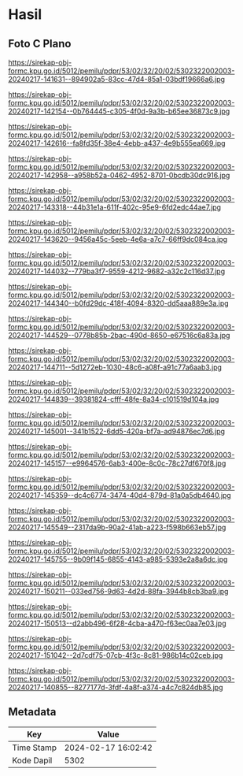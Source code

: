 # Hasil

## Foto C Plano

https://sirekap-obj-formc.kpu.go.id/5012/pemilu/pdpr/53/02/32/20/02/5302322002003-20240217-141631--894902a5-83cc-47d4-85a1-03bdf19666a6.jpg

https://sirekap-obj-formc.kpu.go.id/5012/pemilu/pdpr/53/02/32/20/02/5302322002003-20240217-142154--0b764445-c305-4f0d-9a3b-b65ee36873c9.jpg

https://sirekap-obj-formc.kpu.go.id/5012/pemilu/pdpr/53/02/32/20/02/5302322002003-20240217-142616--fa8fd35f-38e4-4ebb-a437-4e9b555ea669.jpg

https://sirekap-obj-formc.kpu.go.id/5012/pemilu/pdpr/53/02/32/20/02/5302322002003-20240217-142958--a958b52a-0462-4952-8701-0bcdb30dc916.jpg

https://sirekap-obj-formc.kpu.go.id/5012/pemilu/pdpr/53/02/32/20/02/5302322002003-20240217-143318--44b31e1a-611f-402c-95e9-6fd2edc44ae7.jpg

https://sirekap-obj-formc.kpu.go.id/5012/pemilu/pdpr/53/02/32/20/02/5302322002003-20240217-143620--9456a45c-5eeb-4e6a-a7c7-66ff9dc084ca.jpg

https://sirekap-obj-formc.kpu.go.id/5012/pemilu/pdpr/53/02/32/20/02/5302322002003-20240217-144032--779ba3f7-9559-4212-9682-a32c2c116d37.jpg

https://sirekap-obj-formc.kpu.go.id/5012/pemilu/pdpr/53/02/32/20/02/5302322002003-20240217-144340--b0fd29dc-418f-4094-8320-dd5aaa889e3a.jpg

https://sirekap-obj-formc.kpu.go.id/5012/pemilu/pdpr/53/02/32/20/02/5302322002003-20240217-144529--0778b85b-2bac-490d-8650-e67516c6a83a.jpg

https://sirekap-obj-formc.kpu.go.id/5012/pemilu/pdpr/53/02/32/20/02/5302322002003-20240217-144711--5d1272eb-1030-48c6-a08f-a91c77a6aab3.jpg

https://sirekap-obj-formc.kpu.go.id/5012/pemilu/pdpr/53/02/32/20/02/5302322002003-20240217-144839--39381824-cfff-48fe-8a34-c101519d104a.jpg

https://sirekap-obj-formc.kpu.go.id/5012/pemilu/pdpr/53/02/32/20/02/5302322002003-20240217-145001--341b1522-6dd5-420a-bf7a-ad94876ec7d6.jpg

https://sirekap-obj-formc.kpu.go.id/5012/pemilu/pdpr/53/02/32/20/02/5302322002003-20240217-145157--e9964576-6ab3-400e-8c0c-78c27df670f8.jpg

https://sirekap-obj-formc.kpu.go.id/5012/pemilu/pdpr/53/02/32/20/02/5302322002003-20240217-145359--dc4c6774-3474-40d4-879d-81a0a5db4640.jpg

https://sirekap-obj-formc.kpu.go.id/5012/pemilu/pdpr/53/02/32/20/02/5302322002003-20240217-145549--2317da9b-90a2-41ab-a223-f598b663eb57.jpg

https://sirekap-obj-formc.kpu.go.id/5012/pemilu/pdpr/53/02/32/20/02/5302322002003-20240217-145755--9b09f145-6855-4143-a985-5393e2a8a6dc.jpg

https://sirekap-obj-formc.kpu.go.id/5012/pemilu/pdpr/53/02/32/20/02/5302322002003-20240217-150211--033ed756-9d63-4d2d-88fa-3944b8cb3ba9.jpg

https://sirekap-obj-formc.kpu.go.id/5012/pemilu/pdpr/53/02/32/20/02/5302322002003-20240217-150513--d2abb496-6f28-4cba-a470-f63ec0aa7e03.jpg

https://sirekap-obj-formc.kpu.go.id/5012/pemilu/pdpr/53/02/32/20/02/5302322002003-20240217-151042--2d7cdf75-07cb-4f3c-8c81-986b14c02ceb.jpg

https://sirekap-obj-formc.kpu.go.id/5012/pemilu/pdpr/53/02/32/20/02/5302322002003-20240217-140855--8277177d-3fdf-4a8f-a374-a4c7c824db85.jpg


## Metadata

| Key        | Value               |
| ---------- | ------------------- |
| Time Stamp | 2024-02-17 16:02:42 |
| Kode Dapil | 5302                |



